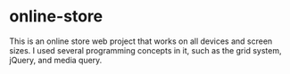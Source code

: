 # online-store
This is an online store web project that works on all devices and screen sizes. I used several programming concepts in it, such as the grid system, jQuery, and media query.
